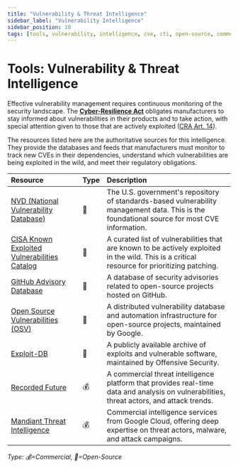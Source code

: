 ```yaml
---
title: "Vulnerability & Threat Intelligence"
sidebar_label: "Vulnerability Intelligence"
sidebar_position: 10
tags: [tools, vulnerability, intelligence, cve, cti, open-source, commercial]
---
```

# Tools: Vulnerability & Threat Intelligence

Effective vulnerability management requires continuous monitoring of the security landscape. The **[Cyber-Resilience Act](../standards/cra-overview.md)** obligates manufacturers to stay informed about vulnerabilities in their products and to take action, with special attention given to those that are actively exploited ([CRA Art. 14][cra_art14]).

The resources listed here are the authoritative sources for this intelligence. They provide the databases and feeds that manufacturers must monitor to track new CVEs in their dependencies, understand which vulnerabilities are being exploited in the wild, and meet their regulatory obligations.

| Resource | Type | Description |
| :--- | :--- | :--- |
| [NVD (National Vulnerability Database)](https://nvd.nist.gov/) | 🐙 | The U.S. government's repository of standards-based vulnerability management data. This is the foundational source for most CVE information. |
| [CISA Known Exploited Vulnerabilities Catalog](https://www.cisa.gov/known-exploited-vulnerabilities-catalog) | 🐙 | A curated list of vulnerabilities that are known to be actively exploited in the wild. This is a critical resource for prioritizing patching. |
| [GitHub Advisory Database](https://github.com/advisories) | 🐙 | A database of security advisories related to open-source projects hosted on GitHub. |
| [Open Source Vulnerabilities (OSV)](https://osv.dev/) | 🐙 | A distributed vulnerability database and automation infrastructure for open-source projects, maintained by Google. |
| [Exploit-DB](https://www.exploit-db.com/) | 🐙 | A publicly available archive of exploits and vulnerable software, maintained by Offensive Security. |
| [Recorded Future](https://www.recordedfuture.com/) | 💰 | A commercial threat intelligence platform that provides real-time data and analysis on vulnerabilities, threat actors, and attack trends. |
| [Mandiant Threat Intelligence](https://www.mandiant.com/threat-intelligence) | 💰 | Commercial intelligence services from Google Cloud, offering deep expertise on threat actors, malware, and attack campaigns. |

<!-- vale off -->
*Type: 💰=Commercial, 🐙=Open-Source*
<!-- vale on -->

<!-- Citations -->
[cra_art14]: https://eur-lex.europa.eu/legal-content/EN/TXT/?uri=CELEX:02024R2847-20241120#art_14 "CRA Article 14 – Reporting obligations of manufacturers"
